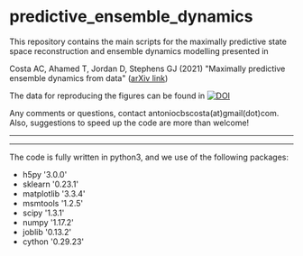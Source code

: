 # predictive_ensemble_dynamics
This repository contains the main scripts for the maximally predictive state space reconstruction and ensemble dynamics modelling presented in

Costa AC, Ahamed T, Jordan D, Stephens GJ (2021) "Maximally predictive ensemble dynamics from data" ([arXiv link](https://arxiv.org/abs/2105.12811))

The data for reproducing the figures can be found in [![DOI](https://zenodo.org/badge/DOI/10.5281/zenodo.4778712.svg)](https://doi.org/10.5281/zenodo.4778712)



Any comments or questions, contact antoniocbscosta(at)gmail(dot)com. Also, suggestions to speed up the code are more than welcome!


-------------------------------------------------------------------------------------------
-------------------------------------------------------------------------------------------


The code is fully written in python3, and we use of the following packages:

- h5py '3.0.0'
- sklearn '0.23.1'
- matplotlib '3.3.4'
- msmtools '1.2.5'
- scipy '1.3.1'
- numpy '1.17.2'
- joblib '0.13.2'
- cython '0.29.23' 
